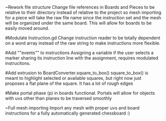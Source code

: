 ~Rework file structure
	Change file references in Boards and Pieces to be relative to their directory instead of relative to the project so mesh importing for a piece will take the raw file name since the instruction set and the mesh will be organized under the same board. This will allow for boards to be easily moved around.

#Modulate Instruction.gd
	Change instruction reader to be totally dependent on a word array instead of the raw string to make instructions more flexible.

#Add ""events"" to instructions 
	Assigning a variable if the user selects a marker sharing its instruction line with the assignment, requires modulated instrucitons.

#Add extrusion to BoardConverter.square_to_box()
	square_to_box() is meant to highlight selected or available squares, but right now just proposes a flat plane of the square. It has a lot of rough edges

#Make portal phase (p) in boards functional.
	Portals will allow for objects with uvs other than planes to be traversed smoothly

~Full mesh importing
	Import any mesh with proper uvs and board instructions for a fully automatically generated chessboard :)
